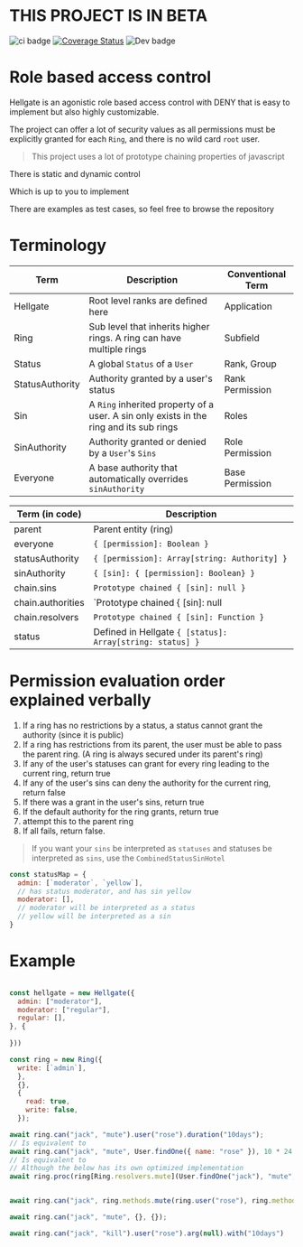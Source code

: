 
# THIS PROJECT IS IN BETA

![ci badge](https://github.com/nopeless/hellgate/actions/workflows/tests.yml/badge.svg)
[![Coverage Status](https://coveralls.io/repos/github/nopeless/hellgate/badge.svg?branch=main)](https://coveralls.io/github/nopeless/hellgate?branch=main)
![Dev badge](https://img.shields.io/badge/Beta%20stage-ff69b4)

# Role based access control

Hellgate is an agonistic role based access control with DENY that is easy to implement but also highly customizable.

The project can offer a lot of security values as all permissions must be explicitly granted for each `Ring`, and there is no wild card `root` user.

> This project uses a lot of prototype chaining properties of javascript

There is static and dynamic control

Which is up to you to implement

There are examples as test cases, so feel free to browse the repository

# Terminology

| Term            | Description                                                                            | Conventional Term |
|-----------------|----------------------------------------------------------------------------------------|-------------------|
| Hellgate        | Root level ranks are defined here                                                      | Application       |
| Ring            | Sub level that inherits higher rings. A ring can have multiple rings                   | Subfield          |
| Status          | A global `Status` of a `User`                                                          | Rank, Group       |
| StatusAuthority | Authority granted by a user's status                                                   | Rank Permission   |
| Sin             | A `Ring` inherited property of a user. A sin only exists in the ring and its sub rings | Roles             |
| SinAuthority    | Authority granted or denied by a `User`'s `Sins`                                       | Role Permission   |
| Everyone        | A base authority that automatically overrides `sinAuthority`                           | Base Permission   |


| Term (in code)    | Description                                               |
|-------------------|-----------------------------------------------------------|
| parent            | Parent entity (ring)                                      |
| everyone          | `{ [permission]: Boolean }`                               |
| statusAuthority   | `{ [permission]: Array[string: Authority] }`              |
| sinAuthority      | `{ [sin]: { [permission]: Boolean} }`                     |
| chain.sins        | `Prototype chained { [sin]: null }`                       |
| chain.authorities | `Prototype chained { [sin]: null | Function }`            |
| chain.resolvers   | `Prototype chained { [sin]: Function }`                   |
| status            | Defined in Hellgate `{ [status]: Array[string: status] }` |

# Permission evaluation order explained verbally

1. If a ring has no restrictions by a status, a status cannot grant the authority (since it is public)
2. If a ring has restrictions from its parent, the user must be able to pass the parent ring. (A ring is always secured under its parent's ring)
3. If any of the user's statuses can grant for every ring leading to the current ring, return true
4. If any of the user's sins can deny the authority for the current ring, return false
5. If there was a grant in the user's sins, return true
6. If the default authority for the ring grants, return true
7. attempt this to the parent ring
8. If all fails, return false.

> If you want your `sins` be interpreted as `statuses` and statuses be interpreted as `sins`, use the `CombinedStatusSinHotel`

```js
const statusMap = {
  admin: [`moderator`, `yellow`],
  // has status moderator, and has sin yellow
  moderator: [], 
  // moderator will be interpreted as a status
  // yellow will be interpreted as a sin
}
```


# Example

```js

const hellgate = new Hellgate({
  admin: ["moderator"],
  moderator: ["regular"],
  regular: [],
}, {
  
}))

const ring = new Ring({
  write: [`admin`],
  },
  {},
  {
    read: true,
    write: false,
  });

await ring.can("jack", "mute").user("rose").duration("10days");
// Is equivalent to
await ring.can("jack", "mute", User.findOne({ name: "rose" }), 10 * 24 * 60 * 60 * 1000);
// Is equivalent to
// Although the below has its own optimized implementation
await ring.proc(ring[Ring.resolvers.mute](User.findOne("jack"), "mute", User.findOne({ name: "rose" }), 10 * 24 * 60 * 60 * 1000))


await ring.can("jack", ring.methods.mute(ring.user("rose"), ring.methods.duration("10days")))

await ring.can("jack", "mute", {}, {});

await ring.can("jack", "kill").user("rose").arg(null).with("10days")

```